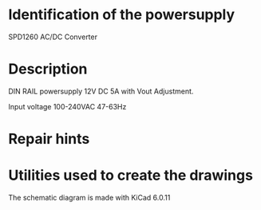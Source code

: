 # Identification of the powersupply

SPD1260
AC/DC Converter

# Description

DIN RAIL powersupply 12V DC 5A with Vout Adjustment.

Input voltage 100-240VAC 47-63Hz

# Repair hints


# Utilities used to create the drawings

The schematic diagram is made with KiCad 6.0.11
